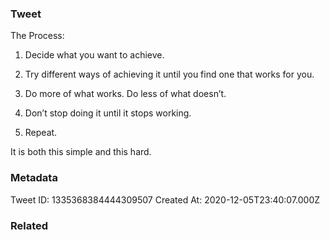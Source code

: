 ### Tweet
The Process:

1) Decide what you want to achieve.

2) Try different ways of achieving it until you find one that works for you.

3) Do more of what works. Do less of what doesn’t.

4) Don’t stop doing it until it stops working.

5) Repeat.

It is both this simple and this hard.

### Metadata
Tweet ID: 1335368384444309507
Created At: 2020-12-05T23:40:07.000Z

### Related

